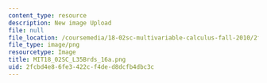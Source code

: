 ```yaml
---
content_type: resource
description: New image Upload
file: null
file_location: /coursemedia/18-02sc-multivariable-calculus-fall-2010/2fcbd4e86fe3422cf4ded8dcfb4dbc3c_MIT18_02SC_L35Brds_16a.png
file_type: image/png
resourcetype: Image
title: MIT18_02SC_L35Brds_16a.png
uid: 2fcbd4e8-6fe3-422c-f4de-d8dcfb4dbc3c
---
```

